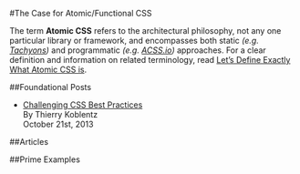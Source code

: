 #The Case for Atomic/Functional CSS

The term **Atomic CSS** refers to the architectural philosophy, not any one particular library or framework, and encompasses both static *(e.g. [Tachyons](http://tachyons.io/))* and programmatic *(e.g. [ACSS.io](http://ACSS.io))* approaches. For a clear definition and information on related terminology, read [Let’s Define Exactly What Atomic CSS is](https://css-tricks.com/lets-define-exactly-atomic-css/).

##Foundational Posts

* [Challenging CSS Best Practices](https://css-tricks.com/lets-define-exactly-atomic-css/)<br>By Thierry Koblentz <br>October 21st, 2013

##Articles


##Prime Examples

